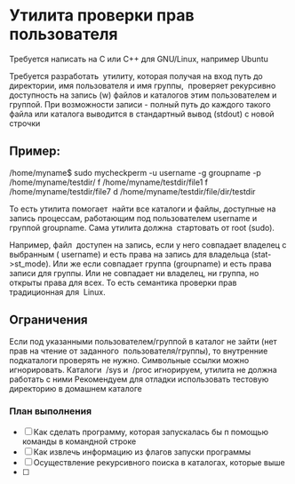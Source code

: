 # Утилита проверки прав пользователя 

Требуется написать на C или C++ для GNU/Linux, например Ubuntu

Требуется разработать  утилиту, которая получая на вход путь до директории, имя пользователя и имя группы,  проверяет рекурсивно доступность на запись (w) файлов и каталогов этим пользователем и группой. При возможности записи - полный путь до каждого такого файла или каталога выводится в стандартный вывод (stdout) с новой строчки 


## Пример: 
/home/myname$ sudo mycheckperm -u username -g groupname -p /home/myname/testdir/ 
f /home/myname/testdir/file1 
f /home/myname/testdir/file7 
d /home/myname/testdir/file/dir/testdir 


То есть утилита помогает  найти все каталоги и файлы, доступные на запись процессам, работающим под пользователем username и группой groupname. Сама утилита должна  стартовать от root (sudo). 

Например, файл  доступен на запись, если у него совпадает владелец с выбранным ( username) и есть права на запись для владельца (stat->st_mode). Или же если совпадает группа (groupname) и есть права записи для группы. Или не совпадает ни владелец, ни группа, но открыты права для всех. То есть семантика проверки прав традиционная для  Linux. 

## Ограничения 

Если под указанными пользователем/группой в каталог не зайти (нет прав на чтение от заданного  пользователя/группы), то внутренние подкаталоги проверять не нужно. 
Символьные ссылки можно игнорировать. 
Каталоги  /sys и  /proc игнорируем, утилита не должна работать с ними 
Рекомендуем для отладки использовать тестовую директорию в домашнем каталоге 


### План выполнения

- [ ] Как сделать программу, которая запускалась бы п помощью команды в командной строке
- [ ] Как извлечь информацию из флагов запуски программы
- [ ] Осуществление рекурсивного поиска в каталогах, которые выше
- [ ] 

